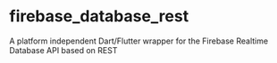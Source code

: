 # firebase_database_rest
A platform independent Dart/Flutter wrapper for the Firebase Realtime Database API based on REST
